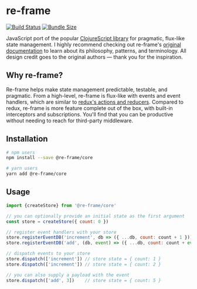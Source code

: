 # re-frame
[![Build Status](https://travis-ci.com/davezuko/re-frame.svg?branch=master)](https://travis-ci.com/davezuko/re-frame)
[![Bundle Size](https://badgen.net/bundlephobia/minzip/@re-frame/core)](https://bundlephobia.com/result?p=@re-frame/core)

JavaScript port of the popular [ClojureScript library](https://github.com/Day8/re-frame) for pragmatic, flux-like state management. I highly recommend checking out re-frame's [original documentation](https://github.com/Day8/re-frame/blob/master/docs/INTRO.md) to learn about its philosophy, patterns, and terminology. All design credit goes to the original authors — thank you for the inspiration.

## Why re-frame?

Re-frame helps make state management predictable, testable, and pragmatic. From a high-level, re-frame is flux-like with events and event handlers, which are similar to [redux's actions and reducers](./docs/re-frame-vs-redux.md). Compared to redux, re-frame is more feature complete out of the box, with built-in interceptors and subscriptions. You'll find that you can be productive without needing to reach for third-party middleware.

## Installation

```sh
# npm users
npm install --save @re-frame/core

# yarn users
yarn add @re-frame/core
```

## Usage

```js
import {createStore} from '@re-frame/core'

// you can optionally provide an initial state as the first argument
const store = createStore({ count: 0 })

// register event handlers with your store
store.registerEventDB('increment', db => ({ ...db, count: count + 1 }))
store.registerEventDB('add', (db, event) => ({ ...db, count: count + event[1] }))

// dispatch events to your store
store.dispatch(['increment']) // store state = { count: 1 }
store.dispatch(['increment']) // store state = { count: 2 }

// you can also supply a payload with the event
store.dispatch(['add', 3])    // store state = { count: 5 }
```
